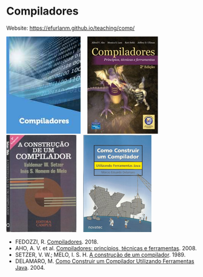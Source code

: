 # Compiladores

Website: <https://efurlanm.github.io/teaching/comp/>

![](img/fedozzi.jpg)&emsp;
![](img/aho.jpg)&emsp;
![](img/setzer.jpg)&emsp;
![](img/delamaro.jpg)

- FEDOZZI, R. [Compiladores](http://cm-kls-content.s3.amazonaws.com/201802/INTERATIVAS_2_0/COMPILADORES/U1/LIVRO_UNICO.pdf). 2018.
- AHO, A. V. et al. [Compiladores: princípios, técnicas e ferramentas](https://www.amazon.com.br/Compiladores-princ%C3%ADpios-ferramentas-Alfred-Aho/dp/8588639246). 2008.
- SETZER, V. W.; MELO, I. S. H. [A construção de um compilador](https://drive.google.com/open?id=1MjaJMJs9zEluTe91UWIc__FM6zJY-ccn). 1989.
- DELAMARO, M. [Como Construir um Compilador Utilizando Ferramentas Java](https://sites.icmc.usp.br/delamaro/SlidesCompiladores/CompiladoresFinal.pdf). 2004.
